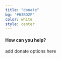 ```yaml
---
title: "donate"
bg: '#63BD2F'
color: white
style: center
---
```


#### How can you help?

add donate options here

